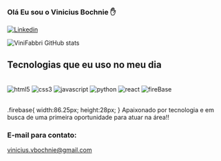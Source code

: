 ### Olá Eu sou o Vinicius Bochnie ✋

[![Linkedin](https://img.shields.io/badge/LinkedIn-0077B5?style=for-the-badge&logo=linkedin&logoColor=white
)](https://www.linkedin.com/in/vinícius-bochnie-28151b1a2/)

![ViniFabbri GitHub stats](https://github-readme-stats.vercel.app/api?username=ViniBochnie&show_icons=true&theme=dracula)

## Tecnologias que eu uso no meu dia

<div style="display: inline_block"><br/>
    <img align="center" alt="html5" src="https://img.shields.io/badge/HTML5-E34F26?style=for-the-badge&logo=html5&logoColor=white" />
    <img align="center" alt="css3" src="https://img.shields.io/badge/CSS3-1572B6?style=for-the-badge&logo=css3&logoColor=white" />
    <img align="center" alt="javascript" src="https://img.shields.io/badge/JavaScript-F7DF1E?style=for-the-badge&logo=javascript&logoColor=black" />
    <img align="center" alt="python" src="https://img.shields.io/badge/Python-14354C?style=for-the-badge&logo=python&logoColor=white" />
    <img align="center" alt="react" src="https://img.shields.io/badge/React-20232A?style=for-the-badge&logo=react&logoColor=61DAFB" />
    <img align="center" alt="fireBase" src="https://www.gstatic.com/devrel-devsite/prod/v7b74b7a1dd90b3a2c97ba5b48fc3a88151d3c739a31c70c275b4522a136add85/firebase/images/lockup.svg" />
</div><br/>

.firebase{
width:86.25px;
height:28px;
}
Apaixonado por tecnologia e em busca de uma primeira oportunidade para atuar na área!!

### E-mail para contato: 
vinicius.vbochnie@gmail.com
